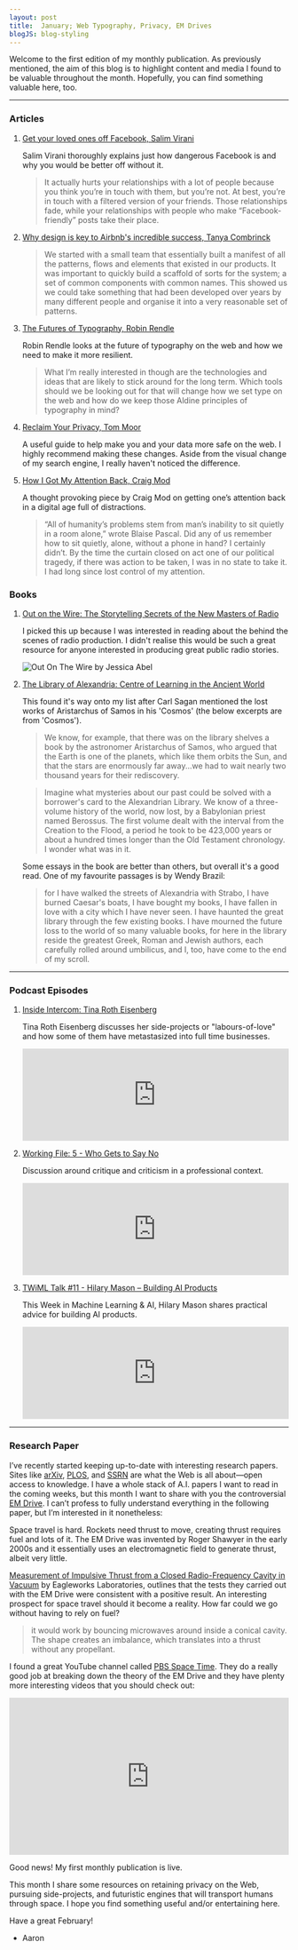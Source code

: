 ```yaml
---
layout: post
title:  January; Web Typography, Privacy, EM Drives
blogJS: blog-styling
---
```


Welcome to the first edition of my monthly publication. As previously mentioned, the aim of this blog is to highlight content and media I found to be valuable throughout the month. Hopefully, you can find something valuable here, too.

***

### Articles
1. [Get your loved ones off Facebook, Salim Virani](http://www.salimvirani.com/facebook/)

    Salim Virani thoroughly explains just how dangerous Facebook is and why you would be better off without it.

    > It actually hurts your relationships with a lot of people because you think you’re in touch with them, but you’re not. At best, you’re in touch with a filtered version of your friends. Those relationships fade, while your relationships with people who make “Facebook-friendly” posts take their place.

2. [Why design is key to Airbnb's incredible success, Tanya Combrinck](http://www.creativebloq.com/features/why-design-is-key-to-airbnbs-incredible-success)

    > We started with a small team that essentially built a manifest of all the patterns, flows and elements that existed in our products. It was important to quickly build a scaffold of sorts for the system; a set of common components with common names. This showed us we could take something that had been developed over years by many different people and organise it into a very reasonable set of patterns.

3. [The Futures of Typography, Robin Rendle](https://robinrendle.com/essays/futures-of-typography/)

    Robin Rendle looks at the future of typography on the web and how we need to make it more resilient.

    > What I’m really interested in though are the technologies and ideas that are likely to stick around for the long term. Which tools should we be looking out for that will change how we set type on the web and how do we keep those Aldine principles of typography in mind?

4. [Reclaim Your Privacy, Tom Moor](http://blog.tommoor.com/2017/01/07/getting-your-privacy-back/)

    A useful guide to help make you and your data more safe on the web. I highly recommend making these changes. Aside from the visual change of my search engine, I really haven't noticed the difference.

5. [How I Got My Attention Back, Craig Mod](https://backchannel.com/how-i-got-my-attention-back-c7fc9297d347#.yxdsw3rwl)

      A thought provoking piece by Craig Mod on getting one’s attention back in a digital age full of distractions.

    > “All of humanity’s problems stem from man’s inability to sit quietly in a room alone,” wrote Blaise Pascal. Did any of us remember how to sit quietly, alone, without a phone in hand? I certainly didn’t. By the time the curtain closed on act one of our political tragedy, if there was action to be taken, I was in no state to take it. I had long since lost control of my attention.

### Books

1. [Out on the Wire: The Storytelling Secrets of the New Masters of Radio](https://www.goodreads.com/book/show/23742836-out-on-the-wire)

    I picked this up because I was interested in reading about the behind the scenes of radio production. I didn't realise this would be such a great resource for anyone interested in producing great public radio stories.

    ![Out On The Wire by Jessica Abel](/uploads/january/out_on_the_wire.jpg)

2. [The Library of Alexandria: Centre of Learning in the Ancient World](https://www.goodreads.com/book/show/400069.The_Library_of_Alexandria)

    This found it's way onto my list after Carl Sagan mentioned the lost works of Aristarchus of Samos in his 'Cosmos' (the below excerpts are from 'Cosmos').

    > We know, for example, that there was on the library shelves a book by the astronomer Aristarchus of Samos, who argued that the Earth is one of the planets, which like them orbits the Sun, and that the stars are enormously far away...we had to wait nearly two thousand years for their rediscovery.

    > Imagine what mysteries about our past could be solved with a borrower's card to the Alexandrian Library. We know of a three-volume history of the world, now lost, by a Babylonian priest named Berossus. The first volume dealt with the interval from the Creation to the Flood, a period he took to be 423,000 years or about a hundred times longer than the Old Testament chronology. I wonder what was in it.

    Some essays in the book are better than others, but overall it's a good read. One of my favourite passages is by Wendy Brazil:

    > for I have walked the streets of Alexandria with Strabo, I have burned Caesar's boats, I have bought my books, I have fallen in love with a city which I have never seen. I have haunted the great library through the few existing books. I have mourned the future loss to the world of so many valuable books, for here in the library reside the greatest Greek, Roman and Jewish authors, each carefully rolled around umbilicus, and I, too, have come to the end of my scroll.

---

### Podcast Episodes
1. [Inside Intercom: Tina Roth Eisenberg](https://blog.intercom.com/tina-roth-eisenberg-on-turning-side-projects-into-startups/)

    Tina Roth Eisenberg discusses her side-projects or "labours-of-love" and how some of them have metastasized into full time businesses.

    <iframe width="100%" height="166" scrolling="no" frameborder="no" src="https://w.soundcloud.com/player/?url=https%3A//api.soundcloud.com/tracks/303510939&amp;color=ff5500&amp;auto_play=false&amp;hide_related=false&amp;show_comments=true&amp;show_user=true&amp;show_reposts=false"></iframe>

2. [Working File: 5 - Who Gets to Say No](https://workingfile.co/episodes/5.html)

    Discussion around critique and criticism in a professional context.

    <iframe width="100%" height="166" scrolling="no" frameborder="no" src="https://w.soundcloud.com/player/?url=https%3A//api.soundcloud.com/tracks/301772182&amp;color=ff5500&amp;auto_play=false&amp;hide_related=false&amp;show_comments=true&amp;show_user=true&amp;show_reposts=false"></iframe>

3. [TWiML Talk #11 - Hilary Mason – Building AI Products](https://twimlai.com/twiml-talk-11-hilary-mason-building-ai-products/)

    This Week in Machine Learning & AI, Hilary Mason shares practical advice for building AI products.

    <iframe width="100%" height="166" scrolling="no" frameborder="no" src="https://w.soundcloud.com/player/?url=https%3A//api.soundcloud.com/tracks/304412649&amp;color=ff5500&amp;auto_play=false&amp;hide_related=false&amp;show_comments=true&amp;show_user=true&amp;show_reposts=false"></iframe>


---

### Research Paper

I’ve recently started keeping up-to-date with interesting research papers. Sites like [arXiv](https://arxiv.org/), [PLOS](https://www.plos.org/publications), and [SSRN](https://www.ssrn.com/en/) are what the Web is all about—open access to knowledge. I have a whole stack of A.I. papers I want to read in the coming weeks, but this month I want to share with you the controversial [EM Drive](https://en.wikipedia.org/wiki/RF_resonant_cavity_thruster). I can’t profess to fully understand everything in the following paper, but I’m interested in it nonetheless: 

Space travel is hard. Rockets need thrust to move, creating thrust requires fuel and lots of it. The EM Drive was invented by Roger Shawyer in the early 2000s and it essentially uses an electromagnetic field to generate thrust, albeit very little. 

[Measurement of Impulsive Thrust from a Closed Radio-Frequency Cavity in Vacuum](http://arc.aiaa.org/doi/pdf/10.2514/1.B36120) by Eagleworks Laboratories, outlines that the tests they carried out with the EM Drive were consistent with a positive result. An interesting prospect for space travel should it become a reality. How far could we go without having to rely on fuel?

> it would work by bouncing microwaves around inside a conical cavity. The shape creates an imbalance, which translates into a thrust without any propellant.

I found a great YouTube channel called [PBS Space Time](https://www.youtube.com/channel/UC7_gcs09iThXybpVgjHZ_7g). They do a really good job at breaking down the theory of the EM Drive and they have plenty more interesting videos that you should check out:

<style>.embed-container { position: relative; padding-bottom: 56.25%; height: 0; overflow: hidden; max-width: 100%; } .embed-container iframe, .embed-container object, .embed-container embed { position: absolute; top: 0; left: 0; width: 100%; height: 100%; }</style><div class='embed-container'><iframe src='https://www.youtube.com/embed/hqoo_4wSkdg' frameborder='0' allowfullscreen></iframe></div>


Good news! My first monthly publication is live.

This month I share some resources on retaining privacy on the Web, pursuing side-projects, and futuristic engines that will transport humans through space. I hope you find something useful and/or entertaining here.

Have a great February!

- Aaron
